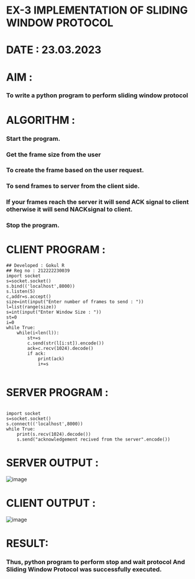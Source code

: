 # EX-3 IMPLEMENTATION OF SLIDING WINDOW PROTOCOL

# DATE : 23.03.2023


# AIM :
### To write a python program to perform sliding window protocol

# ALGORITHM :
### Start the program.
### Get the frame size from the user
### To create the frame based on the user request.
### To send frames to server from the client side.
### If your frames reach the server it will send ACK signal to client otherwise it will send NACKsignal to client.
### Stop the program.



# CLIENT PROGRAM :
```PY
## Developed : Gokul R
## Reg no : 212222230039
import socket
s=socket.socket()
s.bind(('localhost',8000))
s.listen(5)
c,addr=s.accept()
size=int(input("Enter number of frames to send : "))
l=list(range(size))
s=int(input("Enter Window Size : "))
st=0
i=0
while True:
    while(i<len(l)):
        st+=s
        c.send(str(l[i:st]).encode())
        ack=c.recv(1024).decode()
        if ack:
            print(ack)
            i+=s


```
# SERVER PROGRAM :
```PY

import socket
s=socket.socket()
s.connect(('localhost',8000))
while True:
    print(s.recv(1024).decode())
    s.send("acknowledgement recived from the server".encode())

```




# SERVER OUTPUT :
![image](https://github.com/chetansathishkumar/EX-3/assets/75260837/93877a91-b378-43b0-bed0-6e5889555349)
# CLIENT OUTPUT : 
![image](https://github.com/chetansathishkumar/EX-3/assets/75260837/682bcdd3-b3c5-41a8-ba32-b89e7ad35a3b)


# RESULT:
### Thus, python program to perform stop and wait protocol And Sliding Window Protocol was successfully executed.

